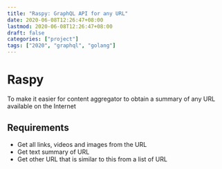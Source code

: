 ```yaml
---
title: "Raspy: GraphQL API for any URL"
date: 2020-06-08T12:26:47+08:00
lastmod: 2020-06-08T12:26:47+08:00
draft: false
categories: ["project"]
tags: ["2020", "graphql", "golang"]
---
```


# Raspy

To make it easier for content aggregator to obtain a summary of any URL available on the Internet

## Requirements

- Get all links, videos and images from the URL
- Get text summary of URL
- Get other URL that is similar to this from a list of URL
